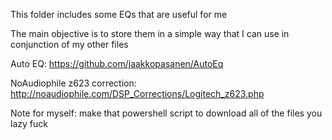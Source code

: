 This folder includes some EQs that are useful for me

The main objective is to store them in a simple way that I can use in conjunction of my other files

Auto EQ: https://github.com/jaakkopasanen/AutoEq

NoAudiophile z623 correction: http://noaudiophile.com/DSP_Corrections/Logitech_z623.php

Note for myself: make that powershell script to download all of the files you lazy fuck
